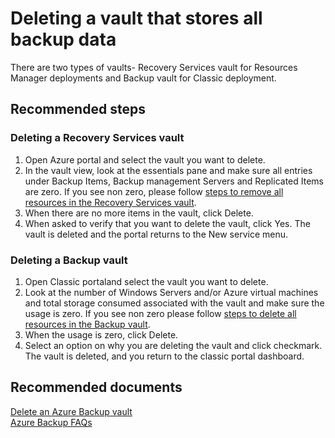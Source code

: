 <properties
	pageTitle="How to delete a Recovery Services vault or Backup vault"
	description="Not able to delete a Backup vault or Recovery Services vault"
	service="microsoft.recoveryservices"
	resource="vaults"
	authors="anuragm"
	displayOrder="7"
	selfHelpType="resource"
	supportTopicIds=""
	resourceTags=""
	productPesIds=""
	cloudEnvironments="public"
/>
# Deleting a vault that stores all backup data
There are two types of vaults- Recovery Services vault for Resources Manager deployments and Backup vault for Classic deployment.
## **Recommended steps**
### Deleting a Recovery Services vault
1. Open Azure portal and select the vault you want to delete.
2. In the vault view, look at the essentials pane and make sure all entries under Backup Items, Backup management Servers and Replicated Items are zero. If you see non zero, please follow [steps to remove all resources in the Recovery Services vault](https://azure.microsoft.com/documentation/articles/backup-azure-delete-vault/#deleting-a-recovery-services-vault).
3. When there are no more items in the vault, click Delete.
4. When asked to verify that you want to delete the vault, click Yes.
The vault is deleted and the portal returns to the New service menu.

### Deleting a Backup vault
1. Open Classic portaland select the vault you want to delete.
2. Look at the number of Windows Servers and/or Azure virtual machines and total storage consumed associated with the vault and make sure the usage is zero. If you see non zero please follow [steps to delete all resources in the Backup vault](https://azure.microsoft.com/documentation/articles/backup-azure-delete-vault/#delete-a-backup-vault).
3. When the usage is zero, click Delete.
4. Select an option on why you are deleting the vault and click checkmark.
The vault is deleted, and you return to the classic portal dashboard.

## **Recommended documents**
[Delete an Azure Backup vault](https://azure.microsoft.com/documentation/articles/backup-azure-delete-vault/)<br>
[Azure Backup FAQs](https://azure.microsoft.com/documentation/articles/backup-azure-backup-faq/)<br>

